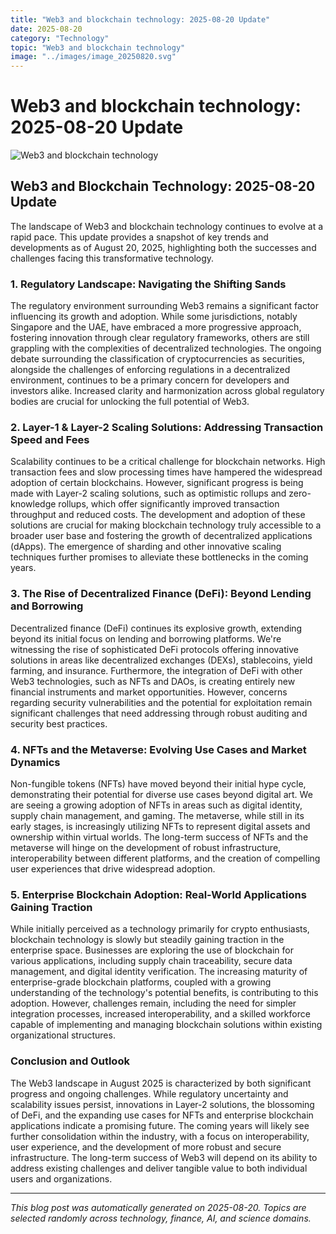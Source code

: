 ```yaml
---
title: "Web3 and blockchain technology: 2025-08-20 Update"
date: 2025-08-20
category: "Technology"
topic: "Web3 and blockchain technology"
image: "../images/image_20250820.svg"
---
```


# Web3 and blockchain technology: 2025-08-20 Update

![Web3 and blockchain technology](../images/image_20250820.svg)

## Web3 and Blockchain Technology: 2025-08-20 Update

The landscape of Web3 and blockchain technology continues to evolve at a rapid pace.  This update provides a snapshot of key trends and developments as of August 20, 2025, highlighting both the successes and challenges facing this transformative technology.

### 1. Regulatory Landscape: Navigating the Shifting Sands

The regulatory environment surrounding Web3 remains a significant factor influencing its growth and adoption.  While some jurisdictions, notably Singapore and the UAE, have embraced a more progressive approach, fostering innovation through clear regulatory frameworks, others are still grappling with the complexities of decentralized technologies.  The ongoing debate surrounding the classification of cryptocurrencies as securities, alongside the challenges of enforcing regulations in a decentralized environment, continues to be a primary concern for developers and investors alike.  Increased clarity and harmonization across global regulatory bodies are crucial for unlocking the full potential of Web3.


### 2.  Layer-1 & Layer-2 Scaling Solutions: Addressing Transaction Speed and Fees

Scalability continues to be a critical challenge for blockchain networks. High transaction fees and slow processing times have hampered the widespread adoption of certain blockchains. However, significant progress is being made with Layer-2 scaling solutions, such as optimistic rollups and zero-knowledge rollups, which offer significantly improved transaction throughput and reduced costs.  The development and adoption of these solutions are crucial for making blockchain technology truly accessible to a broader user base and fostering the growth of decentralized applications (dApps).  The emergence of sharding and other innovative scaling techniques further promises to alleviate these bottlenecks in the coming years.


### 3.  The Rise of Decentralized Finance (DeFi): Beyond Lending and Borrowing

Decentralized finance (DeFi) continues its explosive growth, extending beyond its initial focus on lending and borrowing platforms.  We're witnessing the rise of sophisticated DeFi protocols offering innovative solutions in areas like decentralized exchanges (DEXs), stablecoins, yield farming, and insurance.  Furthermore, the integration of DeFi with other Web3 technologies, such as NFTs and DAOs, is creating entirely new financial instruments and market opportunities.  However, concerns regarding security vulnerabilities and the potential for exploitation remain significant challenges that need addressing through robust auditing and security best practices.


### 4.  NFTs and the Metaverse: Evolving Use Cases and Market Dynamics

Non-fungible tokens (NFTs) have moved beyond their initial hype cycle, demonstrating their potential for diverse use cases beyond digital art.  We are seeing a growing adoption of NFTs in areas such as digital identity, supply chain management, and gaming.  The metaverse, while still in its early stages, is increasingly utilizing NFTs to represent digital assets and ownership within virtual worlds.  The long-term success of NFTs and the metaverse will hinge on the development of robust infrastructure, interoperability between different platforms, and the creation of compelling user experiences that drive widespread adoption.


### 5.  Enterprise Blockchain Adoption:  Real-World Applications Gaining Traction

While initially perceived as a technology primarily for crypto enthusiasts, blockchain technology is slowly but steadily gaining traction in the enterprise space.  Businesses are exploring the use of blockchain for various applications, including supply chain traceability, secure data management, and digital identity verification.  The increasing maturity of enterprise-grade blockchain platforms, coupled with a growing understanding of the technology's potential benefits, is contributing to this adoption.  However, challenges remain, including the need for simpler integration processes, increased interoperability, and a skilled workforce capable of implementing and managing blockchain solutions within existing organizational structures.


### Conclusion and Outlook

The Web3 landscape in August 2025 is characterized by both significant progress and ongoing challenges.  While regulatory uncertainty and scalability issues persist, innovations in Layer-2 solutions, the blossoming of DeFi, and the expanding use cases for NFTs and enterprise blockchain applications indicate a promising future. The coming years will likely see further consolidation within the industry, with a focus on interoperability, user experience, and the development of more robust and secure infrastructure.  The long-term success of Web3 will depend on its ability to address existing challenges and deliver tangible value to both individual users and organizations.


---
*This blog post was automatically generated on 2025-08-20. Topics are selected randomly across technology, finance, AI, and science domains.*
